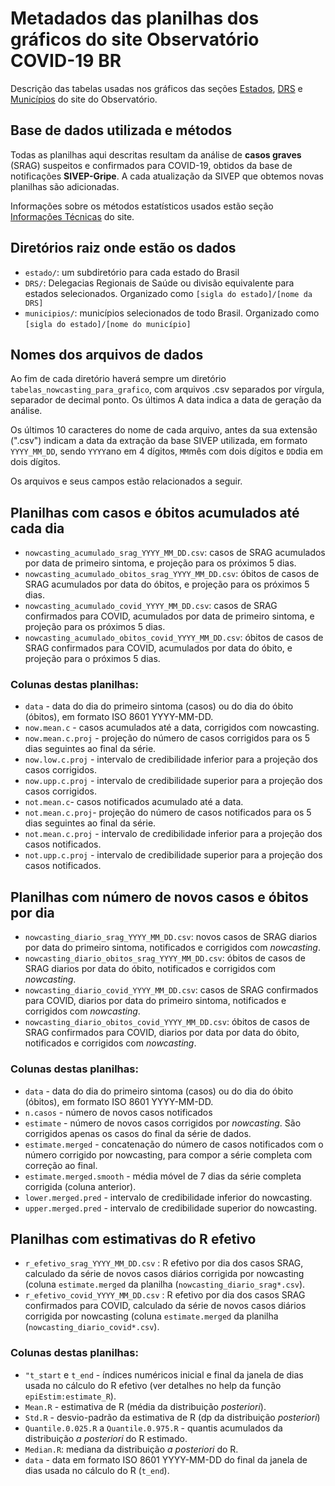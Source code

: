 # Metadados das planilhas dos gráficos do site Observatório COVID-19 BR

Descrição das tabelas usadas nos gráficos das seções
[Estados](https://covid19br.github.io/estados.html),
[DRS](https://covid19br.github.io/drs.html) e
[Municípios](https://covid19br.github.io/municipios.html) do site do
Observatório.

## Base de dados utilizada e métodos

Todas as planilhas aqui descritas resultam da análise de **casos
graves** (SRAG) suspeitos e confirmados para COVID-19, obtidos da base
de notificações **SIVEP-Gripe**. A cada atualização da SIVEP que
obtemos novas planilhas são adicionadas. 

Informações sobre os métodos
estatísticos usados estão seção [Informações
Técnicas](https://covid19br.github.io/informacoes.html) do site.

## Diretórios raiz onde estão os dados
* `estado/`: um subdiretório para cada estado do Brasil
* `DRS/`: Delegacias Regionais de Saúde ou divisão equivalente para estados selecionados. Organizado como `[sigla do estado]/[nome da DRS]`
* `municipios/`: municípios selecionados de todo Brasil. Organizado como `[sigla do estado]/[nome do município]`

## Nomes dos arquivos de dados

Ao fim de cada diretório haverá sempre um diretório
`tabelas_nowcasting_para_grafico`, com arquivos .csv separados por
vírgula, separador de decimal ponto. Os últimos A data indica a data
de geração da análise.

Os últimos 10 caracteres do nome de cada arquivo, antes da sua
extensão (".csv") indicam a data da extração da base SIVEP utilizada,
em formato `YYYY_MM_DD`, sendo `YYYY`ano em 4 dígitos, `MM`mês com
dois dígitos e `DD`dia em dois dígitos.

Os arquivos e seus campos estão relacionados a seguir.


## Planilhas com casos e óbitos acumulados até cada dia

* `nowcasting_acumulado_srag_YYYY_MM_DD.csv`: casos de SRAG acumulados
  por data de primeiro sintoma, e projeção para os próximos 5 dias.
 * `nowcasting_acumulado_obitos_srag_YYYY_MM_DD.csv`: óbitos de casos
  de SRAG acumulados por data do óbitos, e projeção para os próximos 5 dias.
 * `nowcasting_acumulado_covid_YYYY_MM_DD.csv`: casos de SRAG
  confirmados para COVID, acumulados por data de primeiro sintoma, e projeção para os
  próximos 5 dias.
 * `nowcasting_acumulado_obitos_covid_YYYY_MM_DD.csv`: óbitos de casos de SRAG
  confirmados para COVID, acumulados por data do óbito, e projeção para o
  próximos 5 dias.

### Colunas destas planilhas:
  * `data` - data do dia do primeiro sintoma (casos) ou do dia do óbito (óbitos), em formato ISO 8601 YYYY-MM-DD.
  * `now.mean.c` - casos acumulados até a data, corrigidos com nowcasting.
  * `now.mean.c.proj` - projeção do número de casos corrigidos para os 5 dias
    seguintes ao final da série.
  * `now.low.c.proj` - intervalo de credibilidade inferior para a projeção dos casos corrigidos.
  * `now.upp.c.proj` - intervalo de credibilidade superior para a projeção dos casos corrigidos.
  * `not.mean.c`- casos notificados acumulado até a data. 
  * `not.mean.c.proj`- projeção do número de casos notificados para os 5 dias
    seguintes ao final da série.
  * `not.mean.c.proj` - intervalo de credibilidade inferior para a projeção dos casos notificados.
  * `not.upp.c.proj` - intervalo de credibilidade superior para a projeção dos casos notificados.

## Planilhas com número de novos casos e óbitos por dia

 * `nowcasting_diario_srag_YYYY_MM_DD.csv`: novos casos de SRAG diarios
  por data do primeiro sintoma, notificados e corrigidos com *nowcasting*.
 * `nowcasting_diario_obitos_srag_YYYY_MM_DD.csv`: óbitos de casos
  de SRAG diarios por data do óbito, notificados e corrigidos com *nowcasting*.
 * `nowcasting_diario_covid_YYYY_MM_DD.csv`: casos de SRAG
  confirmados para COVID, diarios por data do primeiro sintoma, notificados e corrigidos com *nowcasting*.
 * `nowcasting_diario_obitos_covid_YYYY_MM_DD.csv`: óbitos de casos de SRAG
  confirmados para COVID, diarios por data por data do óbito, notificados e corrigidos com *nowcasting*.

### Colunas destas planilhas:
  * `data` - data do dia do primeiro sintoma (casos) ou do dia do
    óbito (óbitos), em formato ISO 8601 YYYY-MM-DD.
  * `n.casos` - número de novos casos notificados
  * `estimate` - número de novos casos corrigidos por
    *nowcasting*. São corrigidos apenas os casos do final da série de
    dados.
  * `estimate.merged` - concatenação do número de casos notificados com
    o número corrigido por nowcasting, para compor a série completa
    com correção ao final.
  * `estimate.merged.smooth` - média móvel de 7 dias da série completa corrigida (coluna anterior).
  * `lower.merged.pred` - intervalo de credibilidade inferior do nowcasting.
  * `upper.merged.pred` - intervalo de credibilidade superior do nowcasting.


## Planilhas com estimativas do R efetivo

 * `r_efetivo_srag_YYYY_MM_DD.csv` : R efetivo por dia dos casos SRAG, calculado da
   série de novos casos diários corrigida por nowcasting (coluna
   `estimate.merged` da planilha (`nowcasting_diario_srag*.csv`).
 * `r_efetivo_covid_YYYY_MM_DD.csv` : R efetivo por dia dos casos SRAG
   confirmados para COVID, calculado da série de novos casos diários
   corrigida por nowcasting (coluna
   `estimate.merged` da planilha (`nowcasting_diario_covid*.csv`).

### Colunas destas planilhas:
  * `"t_start` e `t_end` -  índices numéricos inicial e final da janela de dias
    usada no cálculo do R efetivo (ver detalhes no help da função `epiEstim:estimate_R`).
  * `Mean.R` - estimativa de R (média da distribuição *posteriori*).
  * `Std.R` - desvio-padrão da estimativa de R (dp da distribuição *posteriori*)
  * `Quantile.0.025.R` a `Quantile.0.975.R` - quantis acumulados da distribuição *a posteriori* do R estimado.
  * `Median.R`: mediana da distribuição *a posteriori* do R.
  * `data` - data em formato ISO 8601 YYYY-MM-DD do final da janela de dias usada no cálculo do R (`t_end`).
